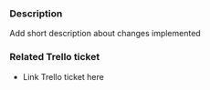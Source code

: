 ### Description
Add short description about changes implemented

### Related Trello ticket
- Link Trello ticket here

